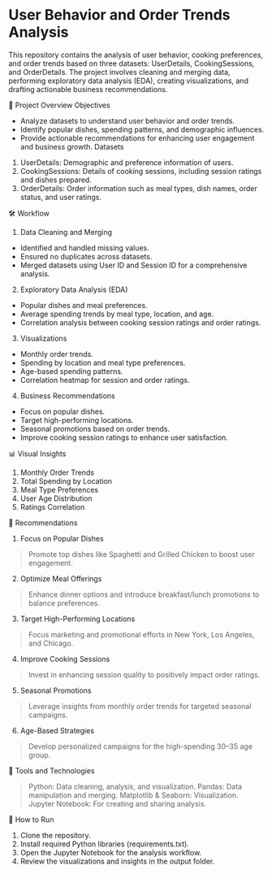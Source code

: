 # User Behavior and Order Trends Analysis
This repository contains the analysis of user behavior, cooking preferences, and order trends based on three datasets: UserDetails, CookingSessions, and OrderDetails. The project involves cleaning and merging data, performing exploratory data analysis (EDA), creating visualizations, and drafting actionable business recommendations.

📂 Project Overview
Objectives
  + Analyze datasets to understand user behavior and order trends.
  + Identify popular dishes, spending patterns, and demographic influences.
  + Provide actionable recommendations for enhancing user engagement and business growth.
Datasets
  1. UserDetails: Demographic and preference information of users.
  2. CookingSessions: Details of cooking sessions, including session ratings and dishes prepared.
  3. OrderDetails: Order information such as meal types, dish names, order status, and user ratings.

🛠️ Workflow
1. Data Cleaning and Merging
  + Identified and handled missing values.
  + Ensured no duplicates across datasets.
  + Merged datasets using User ID and Session ID for a comprehensive analysis.
2. Exploratory Data Analysis (EDA)
  + Popular dishes and meal preferences.
  + Average spending trends by meal type, location, and age.
  + Correlation analysis between cooking session ratings and order ratings.
3. Visualizations
  + Monthly order trends.
  + Spending by location and meal type preferences.
  + Age-based spending patterns.
  + Correlation heatmap for session and order ratings.
4. Business Recommendations
  + Focus on popular dishes.
  + Target high-performing locations.
  + Seasonal promotions based on order trends.
  + Improve cooking session ratings to enhance user satisfaction.

📊 Visual Insights
1. Monthly Order Trends
2. Total Spending by Location
3. Meal Type Preferences
4. User Age Distribution
5. Ratings Correlation

📑 Recommendations
1. Focus on Popular Dishes
  > Promote top dishes like Spaghetti and Grilled Chicken to boost user engagement.
2. Optimize Meal Offerings
  > Enhance dinner options and introduce breakfast/lunch promotions to balance preferences.
3. Target High-Performing Locations
  > Focus marketing and promotional efforts in New York, Los Angeles, and Chicago.
4. Improve Cooking Sessions
  > Invest in enhancing session quality to positively impact order ratings.
5. Seasonal Promotions
  > Leverage insights from monthly order trends for targeted seasonal campaigns.
6. Age-Based Strategies
  > Develop personalized campaigns for the high-spending 30–35 age group.

🧰 Tools and Technologies
> Python: Data cleaning, analysis, and visualization.
> Pandas: Data manipulation and merging.
> Matplotlib & Seaborn: Visualization.
> Jupyter Notebook: For creating and sharing analysis.

🚀 How to Run
1. Clone the repository.
2. Install required Python libraries (requirements.txt).
3. Open the Jupyter Notebook for the analysis workflow.
4. Review the visualizations and insights in the output folder.
